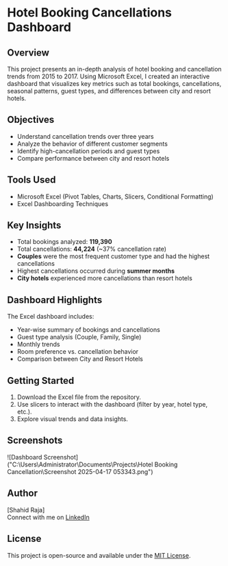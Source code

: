 # Hotel Booking Cancellations Dashboard

## Overview

This project presents an in-depth analysis of hotel booking and cancellation trends from 2015 to 2017. Using Microsoft Excel, I created an interactive dashboard that visualizes key metrics such as total bookings, cancellations, seasonal patterns, guest types, and differences between city and resort hotels.

## Objectives

- Understand cancellation trends over three years  
- Analyze the behavior of different customer segments  
- Identify high-cancellation periods and guest types  
- Compare performance between city and resort hotels  

## Tools Used

- Microsoft Excel (Pivot Tables, Charts, Slicers, Conditional Formatting)
- Excel Dashboarding Techniques

## Key Insights

- Total bookings analyzed: **119,390**
- Total cancellations: **44,224** (~37% cancellation rate)
- **Couples** were the most frequent customer type and had the highest cancellations
- Highest cancellations occurred during **summer months**
- **City hotels** experienced more cancellations than resort hotels

## Dashboard Highlights

The Excel dashboard includes:
- Year-wise summary of bookings and cancellations
- Guest type analysis (Couple, Family, Single)
- Monthly trends
- Room preference vs. cancellation behavior
- Comparison between City and Resort Hotels

## Getting Started

1. Download the Excel file from the repository.
2. Use slicers to interact with the dashboard (filter by year, hotel type, etc.).
3. Explore visual trends and data insights.

## Screenshots

![Dashboard Screenshot]("C:\Users\Administrator\Documents\Projects\Hotel Booking Cancellation\Screenshot 2025-04-17 053343.png")

## Author

[Shahid Raja]  
Connect with me on [LinkedIn](linkedin.com/in/raza-shahid-4b801a275)

## License

This project is open-source and available under the [MIT License](LICENSE).


